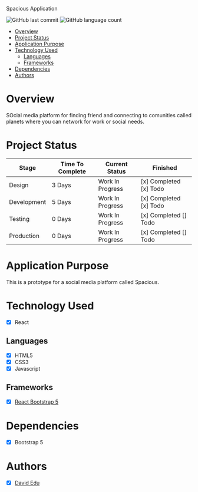 Spacious Application

![GitHub last commit](https://img.shields.io/github/last-commit/daveeedu/SpaciousApplication)
![GitHub language count](https://img.shields.io/github/languages/count/daveeedu/SpaciousApplication)

- [Overview](#overview)
- [Project Status](#project-status)
- [Application Purpose](#application-purpose)
- [Technology Used](#technology-used)
  - [Languages](#languages)
  - [Frameworks](#frameworks)
- [Dependencies](#dependencies)
- [Authors](#authors)

# Overview
SOcial media platform for finding friend and connecting to comunities called planets where you can network for work or social needs.

# Project Status

| Stage       | Time To Complete | Current Status   | Finished              |
| ----------- | ---------------- | ---------------- | --------------------- |
| Design      | 3 Days           | Work In Progress | [x] Completed [x] Todo |
| Development | 5 Days           | Work In Progress | [x] Completed [x] Todo |
| Testing     | 0 Days           | Work In Progress | [x] Completed [] Todo |
| Production  | 0 Days           | Work In Progress | [x] Completed [] Todo |

# Application Purpose
This is a prototype for a social media platform called Spacious.

# Technology Used

- [x] React

## Languages

- [x] HTML5
- [x] CSS3
- [x] Javascript

## Frameworks

- [x] [React Bootstrap 5](https://getbootstrap.com/)

# Dependencies

- [x] Bootstrap 5

# Authors

- [x] [David Edu](www.github.com/daveedu)
